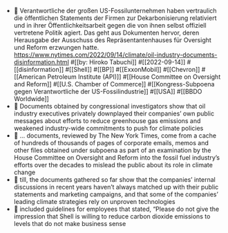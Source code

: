 - 📝 Verantwortliche der großen US-Fossilunternehmen haben vertraulich die öffentlichen Statements der Firmen zur Dekarbonisierung relativiert und in ihrer Öffentlichkeitsarbeit gegen die von ihnen selbst offiziell vertretene Politik agiert. Das geht aus Dokumenten hervor, deren Herausgabe der Ausschuss des Repräsentantenhauses für Oversight und Reform erzwungen hatte. 
  https://www.nytimes.com/2022/09/14/climate/oil-industry-documents-disinformation.html #[[by: Hiroko Tabuchi]] #[[2022-09-14]] #[[disinformation]] #[[Shell]] #[[BP]] #[[ExxonMobil]] #[[Chevron]] #[[American Petroleum Institute (API)]] #[[House Committee on Oversight and Reform]] #[[U.S. Chamber of Commerce]] #[[Kongress-Subpoena gegen Verantwortliche der US-Fossilindustrie]] #[[USA]] #[[BBDO Worldwide]]
- 📌 Documents obtained by congressional investigators show that oil industry executives privately downplayed their companies’ own public messages about efforts to reduce greenhouse gas emissions and weakened industry-wide commitments to push for climate policies
- 📌 ... documents, reviewed by The New York Times, come from a cache of hundreds of thousands of pages of corporate emails, memos and other files obtained under subpoena as part of an examination by the House Committee on Oversight and Reform into the fossil fuel industry’s efforts over the decades to mislead the public about its role in climate change
- 📌 till, the documents gathered so far show that the companies’ internal discussions in recent years haven’t always matched up with their public statements and marketing campaigns, and that some of the companies’ leading climate strategies rely on unproven technologies
- 📌  included guidelines for employees that stated, “Please do not give the impression that Shell is willing to reduce carbon dioxide emissions to levels that do not make business sense